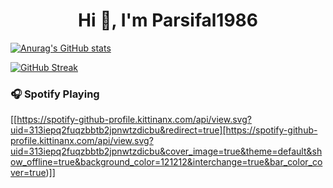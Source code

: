 <h1 align="center">Hi 👋, I'm Parsifal1986</h1>

[![Anurag's GitHub stats](https://github-readme-stats.vercel.app/api?username=parsifal1986)](https://github.com/anuraghazra/github-readme-stats)

[![GitHub Streak](https://github-readme-streak-stats.herokuapp.com/?user=parsifal1986)](https://git.io/streak-stats)

### 🎧 Spotify Playing

[[https://spotify-github-profile.kittinanx.com/api/view.svg?uid=313iepq2fuqzbbtb2jpnwtzdicbu&redirect=true][https://spotify-github-profile.kittinanx.com/api/view.svg?uid=313iepq2fuqzbbtb2jpnwtzdicbu&cover_image=true&theme=default&show_offline=true&background_color=121212&interchange=true&bar_color_cover=true)]]

<!-- | :pencil2: | :video_game: | :book: |:clapper:  |
| --- | --- | --- | --- |
| [Blogs](https://parsifal1986.github.io/) |[Games](https://parsifal1986.github.io/games/)  | [Books](https://parsifal1986.github.io/books/) | [Movies](https://parsifal1986.github.io/movies/) | -->
